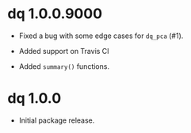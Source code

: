 # dq 1.0.0.9000

* Fixed a bug with some edge cases for `dq_pca` (#1).

* Added support on Travis CI

* Added `summary()` functions.

# dq 1.0.0

* Initial package release.
